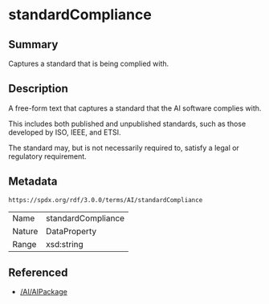 <!-- Automatically generated by spec-parser v2.1.0 on 2024-06-17T15:44:58.460830+00:00 -->
<!-- SPDX-License-Identifier: Community-Spec-1.0 -->

# standardCompliance

## Summary

Captures a standard that is being complied with.


## Description

A free-form text that captures a standard that the AI software complies with.

This includes both published and unpublished standards, such as those developed
by ISO, IEEE, and ETSI.

The standard may, but is not necessarily required to, satisfy a legal or
regulatory requirement.


## Metadata

`https://spdx.org/rdf/3.0.0/terms/AI/standardCompliance`


| | |
|---|---|
| Name | standardCompliance |
| Nature | DataProperty |
| Range | xsd:string |




## Referenced

- [/AI/AIPackage](../../AI/Classes/AIPackage.md)

